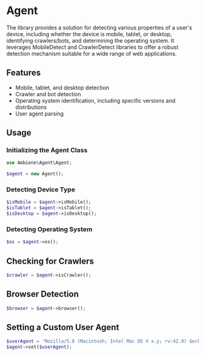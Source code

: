 # Agent

The library provides a solution for detecting various properties of a user's device, including whether the device is mobile, tablet, or desktop, identifying crawlers/bots, and determining the operating system. It leverages MobileDetect and CrawlerDetect libraries to offer a robust detection mechanism suitable for a wide range of web applications.

## Features

- Mobile, tablet, and desktop detection
- Crawler and bot detection
- Operating system identification, including specific versions and distributions
- User agent parsing

## Usage

### Initializing the Agent Class

```php
use Ambiene\Agent\Agent;

$agent = new Agent();
```

### Detecting Device Type

```php
$isMobile = $agent->isMobile();
$isTablet = $agent->isTablet();
$isDesktop = $agent->isDesktop();
```

### Detecting Operating System

```php
$os = $agent->os();
```

## Checking for Crawlers

```php
$crawler = $agent->isCrawler();
```

## Browser Detection

```php
$browser = $agent->browser();
```

## Setting a Custom User Agent

```php
$userAgent = 'Mozilla/5.0 (Macintosh; Intel Mac OS X x.y; rv:42.0) Gecko/20100101 Firefox/42.0';
$agent->set($userAgent);
```